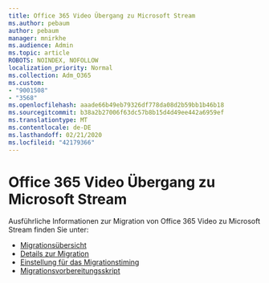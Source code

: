 ```yaml
---
title: Office 365 Video Übergang zu Microsoft Stream
ms.author: pebaum
author: pebaum
manager: mnirkhe
ms.audience: Admin
ms.topic: article
ROBOTS: NOINDEX, NOFOLLOW
localization_priority: Normal
ms.collection: Adm_O365
ms.custom:
- "9001508"
- "3568"
ms.openlocfilehash: aaade66b49eb79326df778da08d2b59bb1b46b18
ms.sourcegitcommit: b38a2b27006f63dc57b8b15d4d49ee442a6959ef
ms.translationtype: MT
ms.contentlocale: de-DE
ms.lasthandoff: 02/21/2020
ms.locfileid: "42179366"
---
```

# <a name="office-365-video-transition-to-microsoft-stream"></a>Office 365 Video Übergang zu Microsoft Stream

Ausführliche Informationen zur Migration von Office 365 Video zu Microsoft Stream finden Sie unter:

- [Migrationsübersicht](https://docs.microsoft.com/en-us/stream/migrate-from-office-365)
- [Details zur Migration](https://docs.microsoft.com/en-us/stream/migration-experience)
- [Einstellung für das Migrationstiming](https://docs.microsoft.com/en-us/stream/migration-o365video-timing-setting)
- [Migrationsvorbereitungsskript](https://docs.microsoft.com/en-us/stream/migration-o365video-prep)
